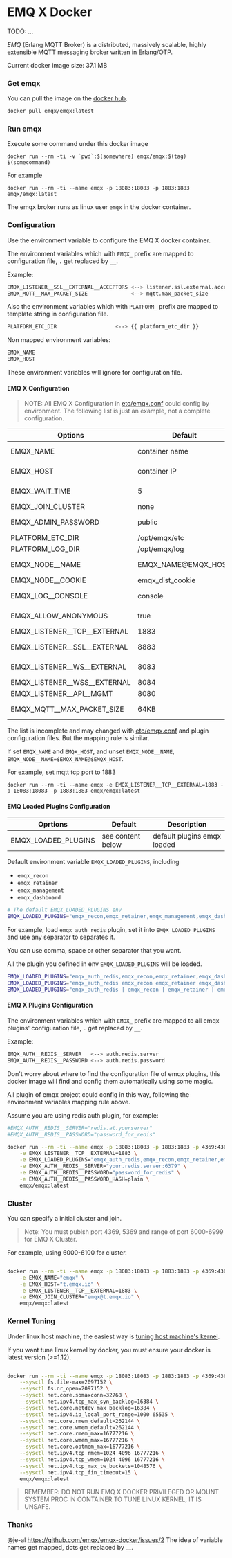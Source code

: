 # EMQ X Docker

TODO: ...

*EMQ* (Erlang MQTT Broker) is a distributed, massively scalable, highly extensible MQTT messaging broker written in Erlang/OTP.

Current docker image size: 37.1 MB

### Get emqx

You can pull the image on the [docker hub](https://hub.docker.com/r/emqx/emqx).

```bash
docker pull emqx/emqx:latest
```

### Run emqx

Execute some command under this docker image

``docker run --rm -ti -v `pwd`:$(somewhere) emqx/emqx:$(tag) $(somecommand)``

For example

``docker run --rm -ti --name emqx -p 18083:18083 -p 1883:1883 emqx/emqx:latest``

The emqx broker runs as linux user `emqx` in the docker container.

### Configuration

Use the environment variable to configure the EMQ X docker container.

The environment variables which with ``EMQX_`` prefix are mapped to configuration file, ``.`` get replaced by ``__``.

Example:

```bash
EMQX_LISTENER__SSL__EXTERNAL__ACCEPTORS <--> listener.ssl.external.acceptors
EMQX_MQTT__MAX_PACKET_SIZE              <--> mqtt.max_packet_size
```

Also the environment variables which with ``PLATFORM_`` prefix are mapped to template string in configuration file.

```bash
PLATFORM_ETC_DIR                   <--> {{ platform_etc_dir }}
```

Non mapped environment variables:

```bash
EMQX_NAME
EMQX_HOST
```

These environment variables will ignore for configuration file.

#### EMQ X Configuration

> NOTE: All EMQ X Configuration in [etc/emqx.conf](https://github.com/emqx/emqx/blob/emqx30/etc/emqx.conf) could config by environment. The following list is just an example, not a complete configuration.

| Options                    | Default            | Mapped                    | Description                           |
| ---------------------------| ------------------ | ------------------------- | ------------------------------------- |
| EMQX_NAME                   | container name     | none                      | emqx node short name                   |
| EMQX_HOST                   | container IP       | none                      | emqx node host, IP or FQDN             |
| EMQX_WAIT_TIME              | 5                  | none                      | wait time in sec before timeout       |
| EMQX_JOIN_CLUSTER           | none               | none                      | Initial cluster to join               |
| EMQX_ADMIN_PASSWORD         | public             | none                      | emqx admin password                    |
| PLATFORM_ETC_DIR            | /opt/emqx/etc      | {{ platform_etc_dir }}    | The etc directory                     |
| PLATFORM_LOG_DIR            | /opt/emqx/log      | {{ platform_log_dir }}    | The log directory                     |
| EMQX_NODE__NAME             | EMQX_NAME@EMQX_HOST| node.name                 | Erlang node name, name@ipaddress/host |
| EMQX_NODE__COOKIE           | emqx_dist_cookie    | node.cookie               | cookie for cluster                    |
| EMQX_LOG__CONSOLE           | console            | log.console               | log console output method             |
| EMQX_ALLOW_ANONYMOUS        | true               | allow_anonymous           | allow mqtt anonymous login            |
| EMQX_LISTENER__TCP__EXTERNAL| 1883               | listener.tcp.external     | MQTT TCP port                         |
| EMQX_LISTENER__SSL__EXTERNAL| 8883               | listener.ssl.external     | MQTT TCP TLS/SSL port                 |
| EMQX_LISTENER__WS__EXTERNAL | 8083               | listener.ws.external      | HTTP and WebSocket port               |
| EMQX_LISTENER__WSS__EXTERNAL| 8084               | listener.wss.external     | HTTPS and WSS port                    |
| EMQX_LISTENER__API__MGMT    | 8080               | listener.api.mgmt         | MGMT API  port                        |
| EMQX_MQTT__MAX_PACKET_SIZE  | 64KB               | mqtt.max_packet_size      | Max Packet Size Allowed               |

The list is incomplete and may changed with [etc/emqx.conf](https://github.com/emqx/emqx/blob/emqx30/etc/emqx.conf) and plugin configuration files. But the mapping rule is similar.

If set ``EMQX_NAME`` and ``EMQX_HOST``, and unset ``EMQX_NODE__NAME``, ``EMQX_NODE__NAME=$EMQX_NAME@$EMQX_HOST``.

For example, set mqtt tcp port to 1883

``docker run --rm -ti --name emqx -e EMQX_LISTENER__TCP__EXTERNAL=1883 -p 18083:18083 -p 1883:1883 emqx/emqx:latest``

#### EMQ Loaded Plugins Configuration

| Oprtions                 | Default            | Description                           |
| ------------------------ | ------------------ | ------------------------------------- |
| EMQX_LOADED_PLUGINS       | see content below  | default plugins emqx loaded            |

Default environment variable ``EMQX_LOADED_PLUGINS``, including

- ``emqx_recon``
- ``emqx_retainer``
- ``emqx_management``
- ``emqx_dashboard``

```bash
# The default EMQX_LOADED_PLUGINS env
EMQX_LOADED_PLUGINS="emqx_recon,emqx_retainer,emqx_management,emqx_dashboard"
```

For example, load ``emqx_auth_redis`` plugin, set it into ``EMQX_LOADED_PLUGINS`` and use any separator to separates it.

You can use comma, space or other separator that you want.

All the plugin you defined in env ``EMQX_LOADED_PLUGINS`` will be loaded.

```bash
EMQX_LOADED_PLUGINS="emqx_auth_redis,emqx_recon,emqx_retainer,emqx_dashboard"
EMQX_LOADED_PLUGINS="emqx_auth_redis emqx_recon emqx_retainer emqx_dashboard"
EMQX_LOADED_PLUGINS="emqx_auth_redis | emqx_recon | emqx_retainer | emqx_dashboard"
```

#### EMQ X Plugins Configuration

The environment variables which with ``EMQX_`` prefix are mapped to all emqx plugins' configuration file, ``.`` get replaced by ``__``.

Example:

```bash
EMQX_AUTH__REDIS__SERVER   <--> auth.redis.server
EMQX_AUTH__REDIS__PASSWORD <--> auth.redis.password
```

Don't worry about where to find the configuration file of emqx plugins, this docker image will find and config them automatically using some magic.

All plugin of emqx project could config in this way, following the environment variables mapping rule above.

Assume you are using redis auth plugin, for example:

```bash
#EMQX_AUTH__REDIS__SERVER="redis.at.yourserver"
#EMQX_AUTH__REDIS__PASSWORD="password_for_redis"

docker run --rm -ti --name emqx -p 18083:18083 -p 1883:1883 -p 4369:4369 \
    -e EMQX_LISTENER__TCP__EXTERNAL=1883 \
    -e EMQX_LOADED_PLUGINS="emqx_auth_redis,emqx_recon,emqx_retainer,emqx_management,emqx_dashboard" \
    -e EMQX_AUTH__REDIS__SERVER="your.redis.server:6379" \
    -e EMQX_AUTH__REDIS__PASSWORD="password_for_redis" \
    -e EMQX_AUTH__REDIS__PASSWORD_HASH=plain \
    emqx/emqx:latest

```

### Cluster

You can specify a initial cluster and join.

> Note: You must publsh port 4369, 5369 and range of port 6000-6999 for EMQ X Cluster.

For example, using 6000-6100 for cluster.

```bash

docker run --rm -ti --name emqx -p 18083:18083 -p 1883:1883 -p 4369:4369 -p 6000-6100:6000-6100 \
    -e EMQX_NAME="emqx" \
    -e EMQX_HOST="t.emqx.io" \
    -e EMQX_LISTENER__TCP__EXTERNAL=1883 \
    -e EMQX_JOIN_CLUSTER="emqx@t.emqx.io" \
    emqx/emqx:latest

```

### Kernel Tuning

Under linux host machine, the easiest way is [tuning host machine's kernel](http://emqttd-docs.readthedocs.io/en/latest/tune.html).

If you want tune linux kernel by docker, you must ensure your docker is latest version (>=1.12).

```bash

docker run --rm -ti --name emqx -p 18083:18083 -p 1883:1883 -p 4369:4369 \
    --sysctl fs.file-max=2097152 \
    --sysctl fs.nr_open=2097152 \
    --sysctl net.core.somaxconn=32768 \
    --sysctl net.ipv4.tcp_max_syn_backlog=16384 \
    --sysctl net.core.netdev_max_backlog=16384 \
    --sysctl net.ipv4.ip_local_port_range=1000 65535 \
    --sysctl net.core.rmem_default=262144 \
    --sysctl net.core.wmem_default=262144 \
    --sysctl net.core.rmem_max=16777216 \
    --sysctl net.core.wmem_max=16777216 \
    --sysctl net.core.optmem_max=16777216 \
    --sysctl net.ipv4.tcp_rmem=1024 4096 16777216 \
    --sysctl net.ipv4.tcp_wmem=1024 4096 16777216 \
    --sysctl net.ipv4.tcp_max_tw_buckets=1048576 \
    --sysctl net.ipv4.tcp_fin_timeout=15 \
    emqx/emqx:latest

```

> REMEMBER: DO NOT RUN EMQ X DOCKER PRIVILEGED OR MOUNT SYSTEM PROC IN CONTAINER TO TUNE LINUX KERNEL, IT IS UNSAFE.

### Thanks

@je-al https://github.com/emqx/emqx-docker/issues/2 The idea of variable names get mapped, dots get replaced by __.

